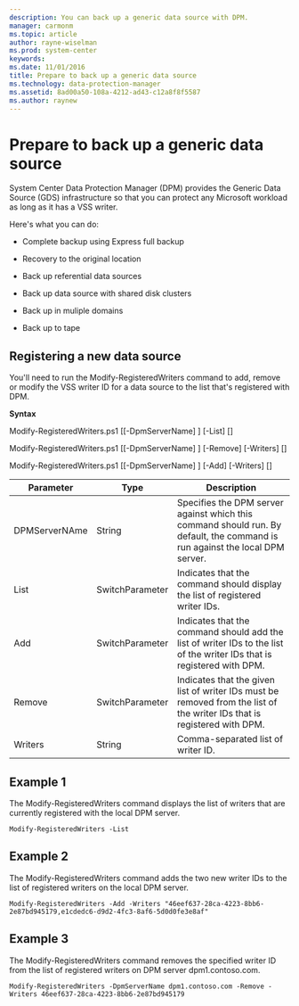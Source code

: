 ```yaml
---
description: You can back up a generic data source with DPM.
manager: carmonm
ms.topic: article
author: rayne-wiselman
ms.prod: system-center
keywords: 
ms.date: 11/01/2016
title: Prepare to back up a generic data source
ms.technology: data-protection-manager
ms.assetid: 8ad00a50-108a-4212-ad43-c12a8f8f5587
ms.author: raynew
---
```


# Prepare to back up a generic data source

System Center Data Protection Manager (DPM) provides the Generic Data Source (GDS) infrastructure  so that you can protect any Microsoft workload as long as it has a VSS writer.

Here's what you can do:

-   Complete backup using Express full backup

-   Recovery to the original location

-   Back up referential data sources

-   Back up data source with shared disk clusters

-   Back up in muliple domains

-   Back up to tape

## <a name="GenericDataSource"></a>Registering a new data source
You'll need to run the Modify-RegisteredWriters command to add, remove or modify the VSS writer ID for a data source to the list that's registered with DPM.

**Syntax**

Modify-RegisteredWriters.ps1 [[-DpmServerName] <String>] [-List] [<CommonParameters>]

Modify-RegisteredWriters.ps1 [[-DpmServerName] <String>] [-Remove] [-Writers] <String> [<CommonParameters>]

Modify-RegisteredWriters.ps1 [[-DpmServerName] <String>] [-Add] [-Writers] <String> [<CommonParameters>]

|Parameter|Type|Description|
|-------------|--------|---------------|
|DPMServerNAme|String|Specifies the DPM server against which this command should run. By default, the command is run against the local DPM server.|
|List|SwitchParameter|Indicates that the command should display the list of registered writer IDs.|
|Add|SwitchParameter|Indicates that the command should add the list of writer IDs to the list of the writer IDs that is registered with DPM.|
|Remove|SwitchParameter|Indicates that the given list of writer IDs must be removed from the list of the writer IDs that is registered with DPM.|
|Writers|String|Comma-separated list of writer ID.|

## Example 1
The Modify-RegisteredWriters command displays the list of writers that are currently registered with the local DPM server.

`Modify-RegisteredWriters -List`

## Example 2
The Modify-RegisteredWriters command adds the two new writer IDs to the list of registered writers on the local DPM server.

`Modify-RegisteredWriters -Add -Writers "46eef637-28ca-4223-8bb6-2e87bd945179,e1cdedc6-d9d2-4fc3-8af6-5d0d0fe3e8af"`

## Example 3
The Modify-RegisteredWriters command removes the specified writer ID from the list of registered writers on DPM server dpm1.contoso.com.

`Modify-RegisteredWriters -DpmServerName dpm1.contoso.com -Remove -Writers 46eef637-28ca-4223-8bb6-2e87bd945179`
